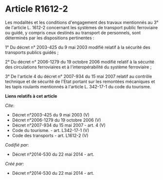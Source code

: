# Article R1612-2

Les modalités et les conditions d'engagement des travaux mentionnés au 3° de l'article L. 1612-2 concernant les systèmes de
transport public ferroviaire ou guidé, y compris ceux destinés au transport de personnels, sont déterminés par les
dispositions pertinentes : 

1° Du décret n° 2003-425 du 9 mai 2003 modifié relatif à la sécurité des transports publics guidés ; 

2° Du décret n° 2006-1279 du 19 octobre 2006 modifié relatif à la sécurité des circulations ferroviaires et à
l'interopérabilité du système ferroviaire ; 

3° De l'article 4 du décret n° 2007-934 du 15 mai 2007 relatif au contrôle technique et de sécurité de l'Etat portant sur les
remontées mécaniques et les tapis roulants mentionnés à l'article L. 342-17-1 du code du tourisme.

**Liens relatifs à cet article**

_Cite_:

  - Décret n°2003-425 du 9 mai 2003 (V)
  - Décret n°2006-1279 du 19 octobre 2006 (V)
  - Décret n°2007-934 du 15 mai 2007 - art. 4 (V)
  - Code du tourisme. - art. L342-17-1 (V)
  - Code des transports - art. L1612-2 (V)

_Codifié par_:

  - Décret n°2014-530 du 22 mai 2014 - art.

_Créé par_:

  - Décret n°2014-530 du 22 mai 2014 - art.
